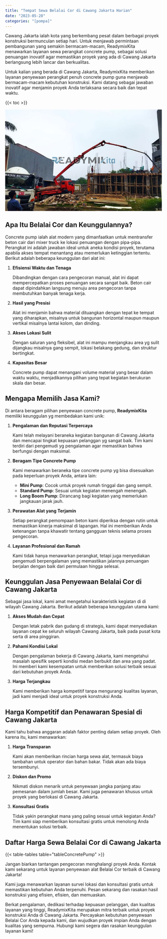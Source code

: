 ```yaml
---
title: "Tempat Sewa Belalai Cor di Cawang Jakarta Harian"
date: "2023-05-28"
categories: "[pompa]"
---
```


Cawang Jakarta ialah kota yang berkembang pesat dalam berbagai proyek konstruksi bermunculan setiap hari. Untuk menjawab permintaan pembangunan yang semakin bermacam-macam, ReadymixKita menawarkan layanan sewa perangkat concrete pump, sebagai solusi penuangan inovatif agar memastikan proyek yang ada di Cawang Jakarta berlangsung lebih lancar dan berkualitas.

Untuk kalian yang berada di Cawang Jakarta, ReadymixKita memberikan layanan penyewaan perangkat penuh concrete pump guna menjawab bermacam-macam kebutuhan konstruksi. Kami datang sebagai jawaban inovatif agar menjamin proyek Anda terlaksana secara baik dan tepat waktu.

{{< toc >}}

![Tempat Sewa Belalai Cor di Cawang Jakarta Harian](/images/pompa/sewa-pompa-16.jpg)

## Apa Itu Belalai Cor dan Keunggulannya?

Concrete pump ialah alat modern yang dimanfaatkan untuk mentransfer beton cair dari mixer truck ke lokasi penuangan dengan pipa-pipa. Perangkat ini adalah jawaban ideal untuk aneka kondisi proyek, terutama apabila akses tempat menantang atau memerlukan ketinggian tertentu. Berikut adalah beberapa keunggulan dari alat ini:

1. **Efisiensi Waktu dan Tenaga**

   Dibandingkan dengan cara pengecoran manual, alat ini dapat mempercepatkan proses penuangan secara sangat baik. Beton cair dapat dipindahkan langsung menuju area pengecoran tanpa membutuhkan banyak tenaga kerja.

2. **Hasil yang Presisi**

   Alat ini menjamin bahwa material dituangkan dengan tepat ke tempat yang diharapkan, misalnya untuk bangunan horizontal maupun maupun vertikal misalnya lantai kolom, dan dinding.

3. **Akses Lokasi Sulit**

   Dengan saluran yang fleksibel, alat ini mampu menjangkau area yg sulit dijangkau misalnya gang sempit, lokasi belakang gedung, dan struktur bertingkat.

4. **Kapasitas Besar**

   Concrete pump dapat menangani volume material yang besar dalam waktu waktu, menjadikannya pilihan yang tepat kegiatan berukuran skala dan besar.

## Mengapa Memilih Jasa Kami?

Di antara beragam pilihan penyewaan concrete pump, **ReadymixKita** memiliki keunggulan yg membedakan kami unik:

1. **Pengalaman dan Reputasi Terpercaya**

   Kami telah melayani beraneka kegiatan bangunan di Cawang Jakarta dan mencapai tingkat kepuasan pelanggan yg sangat baik. Tim kami terdiri dari pengemudi yg pengalaman agar memastikan bahwa berfungsi dengan maksimal.

2. **Beragam Tipe Concrete Pump**

   Kami menawarkan beraneka tipe concrete pump yg bisa disesuaikan pada keperluan proyek Anda, antara lain:
   - **Mini Pump**: Cocok untuk proyek rumah tinggal dan gang sempit.
   - **Standard Pump**: Sesuai untuk kegiatan menengah menengah.
   - **Long Boom Pump**: Dirancang bagi kegiatan yang memerlukan jangkauan jarak jauh.

3. **Perawatan Alat yang Terjamin**

   Setiap perangkat pemompaan beton kami diperiksa dengan rutin untuk memastikan kinerja maksimal di lapangan. Hal ini memberikan Anda ketenangan tanpa khawatir tentang gangguan teknis selama proses pengecoran.

4. **Layanan Profesional dan Ramah**

   Kami tidak hanya menawarkan perangkat, tetapi juga menyediakan pengemudi berpengalaman yang memastikan jalannya penuangan berjalan dengan baik dari permulaan hingga selesai.

## Keunggulan Jasa Penyewaan Belalai Cor di Cawang Jakarta

Sebagai jasa lokal, kami amat mengetahui karakteristik kegiatan di di wilayah Cawang Jakarta. Berikut adalah beberapa keunggulan utama kami:

1. **Akses Mudah dan Cepat**

   Dengan letak pabrik dan gudang di strategis, kami dapat menyediakan layanan cepat ke seluruh wilayah Cawang Jakarta, baik pada pusat kota serta di area pinggiran.

2. **Pahami Kondisi Lokal**

   Dengan pengalaman bekerja di Cawang Jakarta, kami mengetahui masalah spesifik seperti kondisi medan berbukit dan area yang padat. Ini memberi kami kesempatan untuk memberikan solusi terbaik sesuai dari kebutuhan proyek Anda.

3. **Harga Terjangkau**

   Kami memberikan harga kompetitif tanpa mengurangi kualitas layanan, jadi kami menjadi ideal untuk proyek konstruksi Anda.

## Harga Kompetitif dan Penawaran Spesial di Cawang Jakarta

Kami tahu bahwa anggaran adalah faktor penting dalam setiap proyek. Oleh karena itu, kami menawarkan:

1. **Harga Transparan**

   Kami akan memberikan rincian harga sewa alat, termasuk biaya tambahan untuk operator dan bahan bakar. Tidak akan ada biaya tersembunyi.

2. **Diskon dan Promo**

   Nikmati diskon menarik untuk penyewaan jangka panjang atau pemesanan dalam jumlah besar. Kami juga penawaran khusus untuk proyek yang berlokasi di Cawang Jakarta.

3. **Konsultasi Gratis**

   Tidak yakin perangkat mana yang paling sesuai untuk kegiatan Anda? Tim kami siap memberikan konsultasi gratis untuk menolong Anda menentukan solusi terbaik.

## Daftar Harga Sewa Belalai Cor di Cawang Jakarta

{{< table-tables table="tableConcretePump" >}}

Jangan biarkan tantangan pengecoran menghalangi proyek Anda. Kontak kami sekarang untuk layanan penyewaan alat Belalai Cor terbaik di Cawang Jakarta!

Kami juga menawarkan layanan survei lokasi dan konsultasi gratis untuk memastikan kebutuhan Anda terpenuhi. Pesan sekarang dan rasakan hasil konstruksi yang efisien, efisien, dan memuaskan.

Berkat pengalaman, dedikasi terhadap kepuasan pelanggan, dan kualitas layanan yang tinggi, ReadymixKita merupakan mitra terbaik untuk proyek konstruksi Anda di Cawang Jakarta. Percayakan kebutuhan penyewaan Belalai Cor Anda kepada kami, dan wujudkan proyek impian Anda dengan kualitas yang sempurna. Hubungi kami segera dan rasakan keunggulan layanan kami!